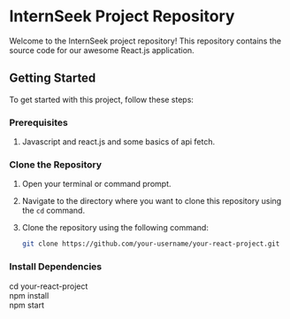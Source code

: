 # InternSeek Project Repository

Welcome to the InternSeek project repository! This repository contains the source code for our awesome React.js application.

## Getting Started

To get started with this project, follow these steps:

### Prerequisites

1. Javascript and react.js and some basics of api fetch.

### Clone the Repository

1. Open your terminal or command prompt.

2. Navigate to the directory where you want to clone this repository using the `cd` command.

3. Clone the repository using the following command:

   ```bash
   git clone https://github.com/your-username/your-react-project.git

### Install Dependencies
cd your-react-project 
<br>
npm install
<br>
npm start
